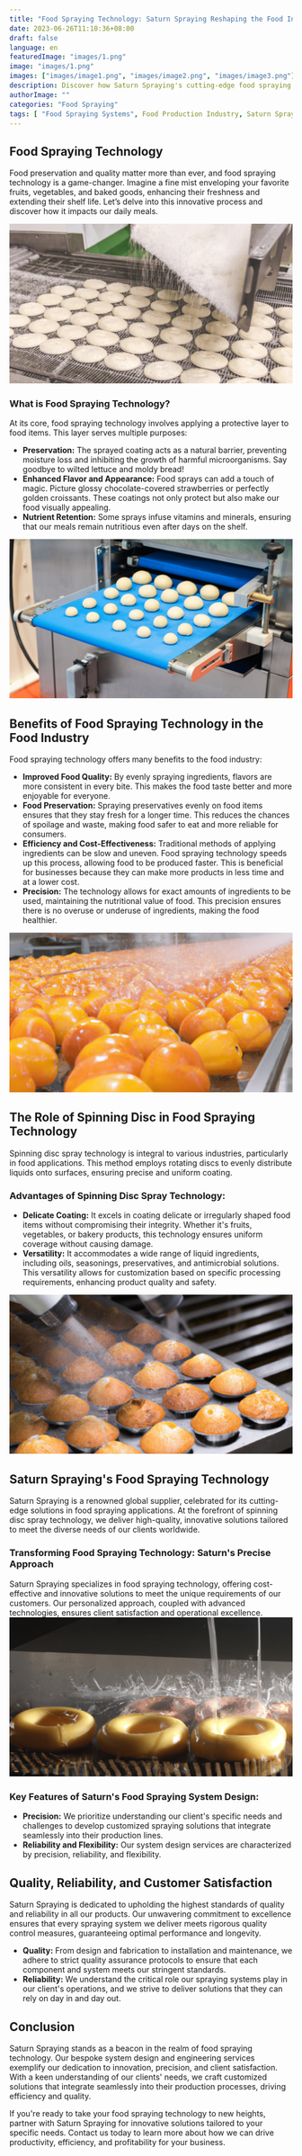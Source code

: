 ```yaml
---
title: "Food Spraying Technology: Saturn Spraying Reshaping the Food Industry"
date: 2023-06-26T11:10:36+08:00
draft: false
language: en
featuredImage: "images/1.png"
image: "images/1.png"
images: ["images/image1.png", "images/image2.png", "images/image3.png"]
description: Discover how Saturn Spraying's cutting-edge food spraying technology enhances food preservation, quality, and shelf life. Learn about the benefits, spinning disc technology, and Saturn's commitment to precision and customer satisfaction in the food industry.
authorImage: ""
categories: "Food Spraying"
tags: [ "Food Spraying Systems", Food Production Industry, Saturn Spraying, Spinning Disc Technology, Quality Spraying, Bakery Sector, Foodstuffs, Mass Food Manufacturers, Efficiency, Consistency]
---
```


## Food Spraying Technology

Food preservation and quality matter more than ever, and food spraying technology is a game-changer. Imagine a fine mist enveloping your favorite fruits, vegetables, and baked goods, enhancing their freshness and extending their shelf life. Let’s delve into this innovative process and discover how it impacts our daily meals.

![The power of Food Spraying](images/1.png)
### What is Food Spraying Technology?

At its core, food spraying technology involves applying a protective layer to food items. This layer serves multiple purposes:

- **Preservation:** The sprayed coating acts as a natural barrier, preventing moisture loss and inhibiting the growth of harmful microorganisms. Say goodbye to wilted lettuce and moldy bread!
- **Enhanced Flavor and Appearance:** Food sprays can add a touch of magic. Picture glossy chocolate-covered strawberries or perfectly golden croissants. These coatings not only protect but also make our food visually appealing.
- **Nutrient Retention:** Some sprays infuse vitamins and minerals, ensuring that our meals remain nutritious even after days on the shelf.

![The power of Food Spraying](images/2.png)

## Benefits of Food Spraying Technology in the Food Industry

Food spraying technology offers many benefits to the food industry:

- **Improved Food Quality:** By evenly spraying ingredients, flavors are more consistent in every bite. This makes the food taste better and more enjoyable for everyone.
- **Food Preservation:** Spraying preservatives evenly on food items ensures that they stay fresh for a longer time. This reduces the chances of spoilage and waste, making food safer to eat and more reliable for consumers.
- **Efficiency and Cost-Effectiveness:** Traditional methods of applying ingredients can be slow and uneven. Food spraying technology speeds up this process, allowing food to be produced faster. This is beneficial for businesses because they can make more products in less time and at a lower cost.
- **Precision:** The technology allows for exact amounts of ingredients to be used, maintaining the nutritional value of food. This precision ensures there is no overuse or underuse of ingredients, making the food healthier.

![The power of Food Spraying](images/3.png)
## The Role of Spinning Disc in Food Spraying Technology

Spinning disc spray technology is integral to various industries, particularly in food applications. This method employs rotating discs to evenly distribute liquids onto surfaces, ensuring precise and uniform coating.

### Advantages of Spinning Disc Spray Technology:

- **Delicate Coating:** It excels in coating delicate or irregularly shaped food items without compromising their integrity. Whether it's fruits, vegetables, or bakery products, this technology ensures uniform coverage without causing damage.
- **Versatility:** It accommodates a wide range of liquid ingredients, including oils, seasonings, preservatives, and antimicrobial solutions. This versatility allows for customization based on specific processing requirements, enhancing product quality and safety.

![The power of Food Spraying](images/4.png)
## Saturn Spraying's Food Spraying Technology

Saturn Spraying is a renowned global supplier, celebrated for its cutting-edge solutions in food spraying applications. At the forefront of spinning disc spray technology, we deliver high-quality, innovative solutions tailored to meet the diverse needs of our clients worldwide.

### Transforming Food Spraying Technology: Saturn's Precise Approach

Saturn Spraying specializes in food spraying technology, offering cost-effective and innovative solutions to meet the unique requirements of our customers. Our personalized approach, coupled with advanced technologies, ensures client satisfaction and operational excellence.
![The power of Food Spraying](images/5.png)
### Key Features of Saturn's Food Spraying System Design:

- **Precision:** We prioritize understanding our client's specific needs and challenges to develop customized spraying solutions that integrate seamlessly into their production lines.
- **Reliability and Flexibility:** Our system design services are characterized by precision, reliability, and flexibility.

## Quality, Reliability, and Customer Satisfaction

Saturn Spraying is dedicated to upholding the highest standards of quality and reliability in all our products. Our unwavering commitment to excellence ensures that every spraying system we deliver meets rigorous quality control measures, guaranteeing optimal performance and longevity.

- **Quality:** From design and fabrication to installation and maintenance, we adhere to strict quality assurance protocols to ensure that each component and system meets our stringent standards.
- **Reliability:** We understand the critical role our spraying systems play in our client's operations, and we strive to deliver solutions that they can rely on day in and day out.

## Conclusion

Saturn Spraying stands as a beacon in the realm of food spraying technology. Our bespoke system design and engineering services exemplify our dedication to innovation, precision, and client satisfaction. With a keen understanding of our clients' needs, we craft customized solutions that integrate seamlessly into their production processes, driving efficiency and quality.

If you're ready to take your food spraying technology to new heights, partner with Saturn Spraying for innovative solutions tailored to your specific needs. Contact us today to learn more about how we can drive productivity, efficiency, and profitability for your business.
